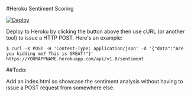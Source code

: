 #Heroku Sentiment Scoring

[![Deploy](https://www.herokucdn.com/deploy/button.png)](https://heroku.com/deploy?template=https://github.com/feliperyan/heroku_sentiment)

Deploy to Heroku by clicking the button above then use cURL (or another tool) to issue a HTTP POST. Here's an example:

```
$ curl -X POST -H 'Content-Type: application/json' -d '{"data":"Are you kidding me? This is GREAT!"}' https://YOURAPPNAME.herokuapp.com/api/v1.0/sentiment
```

##Todo:

Add an index.html so showcase the sentiment analysis without having to issue a POST request from somewhere else.